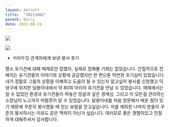 ```yaml
---
layout: default
title:  "20211002"
parent: Daily
date: 2022-08-16
---
```



![](https://s-seo.github.io/assets/images/post_20211002_1.PNG) 

![](https://s-seo.github.io/assets/images/post_20211002_2.PNG) 



- 카라두잉 관계자에게 보낸 봉사 후기

평소 유기견에 대해 매체로만 접했지, 실제로 접해볼 기회는 없었습니다. 간접적으로 전해지는 유기견들의 이야기와 상황에 공감했지만 한 편으론 막연한 호기심이 있었습니다. 내가 정말로 그들의 상황을 이해하고 도움이 될 수 있는지 알고싶어 봉사를 신청했고 덕양구에 위치한 달봉이네에서 약 80여 마리의 유기견을 만날 수 있었습니다. 매체에서는 알 수 없었던 환경과 유기견들이 파놓은 땅굴과 깊은 경계심, 그리고 이 모든걸 관리하는 소장님의 노고까지 어렴풋이 알 수 있었습니다. 달봉이네를 처음 방문해서 배운 점이 있기 때문에 꾸준히 봉사했을 때 얻는 보람을 얻고싶습니다. 저를 제외한 나머지 분들이 꾸준히 봉사하시는 이유도 같은 맥락이 아닌가 싶습니다. 여러모로 좋은 경험이있고 친절하게 대해주셔서 감사합니다.


